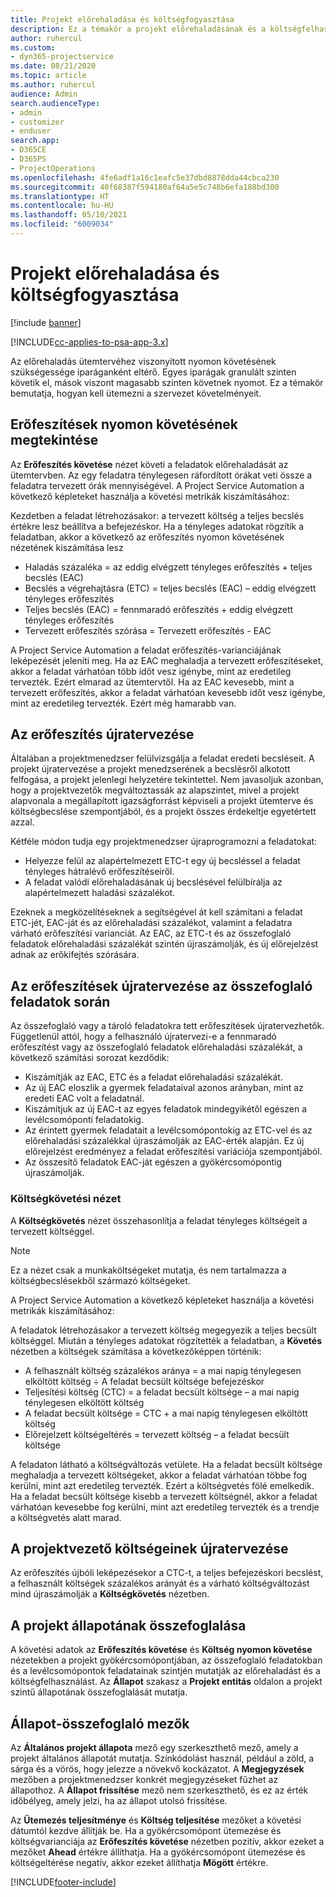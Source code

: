 ```yaml
---
title: Projekt előrehaladása és költségfogyasztása
description: Ez a témakör a projekt előrehaladásának és a költségfelhasználásnak a nyomon követéséről nyújt információkat.
author: ruhercul
ms.custom:
- dyn365-projectservice
ms.date: 08/21/2020
ms.topic: article
ms.author: ruhercul
audience: Admin
search.audienceType:
- admin
- customizer
- enduser
search.app:
- D365CE
- D365PS
- ProjectOperations
ms.openlocfilehash: 4fe6adf1a16c1eafc5e37dbd8878dda44cbca230
ms.sourcegitcommit: 40f68387f594180af64a5e5c748b6efa188bd300
ms.translationtype: HT
ms.contentlocale: hu-HU
ms.lasthandoff: 05/10/2021
ms.locfileid: "6009034"
---
```

# <a name="project-progress-and-cost-consumption"></a>Projekt előrehaladása és költségfogyasztása

[!include [banner](../includes/psa-now-project-operations.md)]

[!INCLUDE[cc-applies-to-psa-app-3.x](../includes/cc-applies-to-psa-app-3x.md)]

Az előrehaladás ütemtervéhez viszonyított nyomon követésének szükségessége iparáganként eltérő. Egyes iparágak granulált szinten követik el, mások viszont magasabb szinten követnek nyomot. Ez a témakör bemutatja, hogyan kell ütemezni a szervezet követelményeit.

## <a name="effort-tracking-view"></a>Erőfeszítések nyomon követésének megtekintése

Az **Erőfeszítés követése** nézet követi a feladatok előrehaladását az ütemtervben. Az egy feladatra ténylegesen ráfordított órákat veti össze a feladatra tervezett órák mennyiségével. A Project Service Automation a következő képleteket használja a követési metrikák kiszámításához:

Kezdetben a feladat létrehozásakor: a tervezett költség a teljes becslés értékre lesz beállítva a befejezéskor. Ha a tényleges adatokat rögzítik a feladatban, akkor a következő az erőfeszítés nyomon követésének nézetének kiszámítása lesz

- Haladás százaléka = az eddig elvégzett tényleges erőfeszítés + teljes becslés (EAC) 
- Becslés a végrehajtásra (ETC) = teljes becslés (EAC) – eddig elvégzett tényleges erőfeszítés 
- Teljes becslés (EAC) = fennmaradó erőfeszítés + eddig elvégzett tényleges erőfeszítés 
- Tervezett erőfeszítés szórása = Tervezett erőfeszítés - EAC

A Project Service Automation a feladat erőfeszítés-varianciájának leképezését jeleníti meg. Ha az EAC meghaladja a tervezett erőfeszítéseket, akkor a feladat várhatóan több időt vesz igénybe, mint az eredetileg tervezték. Ezért elmarad az ütemtervtől. Ha az EAC kevesebb, mint a tervezett erőfeszítés, akkor a feladat várhatóan kevesebb időt vesz igénybe, mint az eredetileg tervezték. Ezért még hamarabb van.

## <a name="reprojecting-effort"></a>Az erőfeszítés újratervezése

Általában a projektmenedzser felülvizsgálja a feladat eredeti becsléseit. A projekt újratervezése a projekt menedzserének a becslésről alkotott felfogása, a projekt jelenlegi helyzetére tekintettel. Nem javasoljuk azonban, hogy a projektvezetők megváltoztassák az alapszintet, mivel a projekt alapvonala a megállapított igazságforrást képviseli a projekt ütemterve és költségbecslése szempontjából, és a projekt összes érdekeltje egyetértett azzal.

Kétféle módon tudja egy projektmenedzser újraprogramozni a feladatokat:

- Helyezze felül az alapértelmezett ETC-t egy új becsléssel a feladat tényleges hátralévő erőfeszítéseiről. 
- A feladat valódi előrehaladásának új becslésével felülbírálja az alapértelmezett haladási százalékot.

Ezeknek a megközelítéseknek a segítségével át kell számítani a feladat ETC-jét, EAC-ját és az előrehaladási százalékot, valamint a feladatra várható erőfeszítési varianciát. Az EAC, az ETC-t és az összefoglaló feladatok előrehaladási százalékát szintén újraszámolják, és új előrejelzést adnak az erőkifejtés szórására.

## <a name="reprojection-of-effort-on-summary-tasks"></a>Az erőfeszítések újratervezése az összefoglaló feladatok során

Az összefoglaló vagy a tároló feladatokra tett erőfeszítések újratervezhetők. Függetlenül attól, hogy a felhasználó újratervezi-e a fennmaradó erőfeszítést vagy az összefoglaló feladatok előrehaladási százalékát, a következő számítási sorozat kezdődik:

- Kiszámítják az EAC, ETC és a feladat előrehaladási százalékát.
- Az új EAC eloszlik a gyermek feladataival azonos arányban, mint az eredeti EAC volt a feladatnál.
- Kiszámítjuk az új EAC-t az egyes feladatok mindegyikétől egészen a levélcsomóponti feladatokig. 
- Az érintett gyermek feladatait a levélcsomópontokig az ETC-vel és az előrehaladási százalékkal újraszámolják az EAC-érték alapján. Ez új előrejelzést eredményez a feladat erőfeszítési variációja szempontjából. 
- Az összesítő feladatok EAC-ját egészen a gyökércsomópontig újraszámolják.

### <a name="cost-tracking-view"></a>Költségkövetési nézet 

A **Költségkövetés** nézet összehasonlítja a feladat tényleges költségeit a tervezett költséggel. 

> [!NOTE]
> Ez a nézet csak a munkaköltségeket mutatja, és nem tartalmazza a költségbecslésekből származó költségeket. 

A Project Service Automation a következő képleteket használja a követési metrikák kiszámításához:

A feladatok létrehozásakor a tervezett költség megegyezik a teljes becsült költséggel. Miután a tényleges adatokat rögzítették a feladatban, a **Követés** nézetben a költségek számítása a következőképpen történik:

 - A felhasznált költség százalékos aránya = a mai napig ténylegesen elköltött költség ÷ A feladat becsült költsége befejezéskor
 - Teljesítési költség (CTC) = a feladat becsült költsége – a mai napig ténylegesen elköltött költség
 - A feladat becsült költsége = CTC + a mai napig ténylegesen elköltött költség
 - Előrejelzett költségeltérés = tervezett költség – a feladat becsült költsége

A feladaton látható a költségváltozás vetülete. Ha a feladat becsült költsége meghaladja a tervezett költségeket, akkor a feladat várhatóan többe fog kerülni, mint azt eredetileg tervezték. Ezért a költségvetés fölé emelkedik. Ha a feladat becsült költsége kisebb a tervezett költségnél, akkor a feladat várhatóan kevesebbe fog kerülni, mint azt eredetileg tervezték és a trendje a költségvetés alatt marad.

## <a name="project-managers-reprojection-of-cost"></a>A projektvezető költségeinek újratervezése

Az erőfeszítés újbóli leképezésekor a CTC-t, a teljes befejezéskori becslést, a felhasznált költségek százalékos arányát és a várható költségváltozást mind újraszámolják a **Költségkövetés** nézetben.

## <a name="project-status-summary"></a>A projekt állapotának összefoglalása

A követési adatok az **Erőfeszítés követése** és **Költség nyomon követése** nézetekben a projekt gyökércsomópontjában, az összefoglaló feladatokban és a levélcsomópontok feladatainak szintjén mutatják az előrehaladást és a költségfelhasználást. Az **Állapot** szakasz a **Projekt entitás** oldalon a projekt szintű állapotának összefoglalását mutatja.

## <a name="status-summary-fields"></a>Állapot-összefoglaló mezők

Az **Általános projekt állapota** mező egy szerkeszthető mező, amely a projekt általános állapotát mutatja. Színkódolást használ, például a zöld, a sárga és a vörös, hogy jelezze a növekvő kockázatot. A **Megjegyzések** mezőben a projektmenedzser konkrét megjegyzéseket fűzhet az állapothoz. A **Állapot frissítése** mező nem szerkeszthető, és ez az érték időbélyeg, amely jelzi, ha az állapot utolsó frissítése.

Az **Ütemezés teljesítménye** és **Költség teljesítése** mezőket a követési dátumtól kezdve állítják be. Ha a gyökércsomópont ütemezése és költségvarianciája az **Erőfeszítés követése** nézetben pozitív, akkor ezeket a mezőket **Ahead** értékre állíthatja. Ha a gyökércsomópont ütemezése és költségeltérése negatív, akkor ezeket állíthatja **Mögött** értékre.


[!INCLUDE[footer-include](../includes/footer-banner.md)]